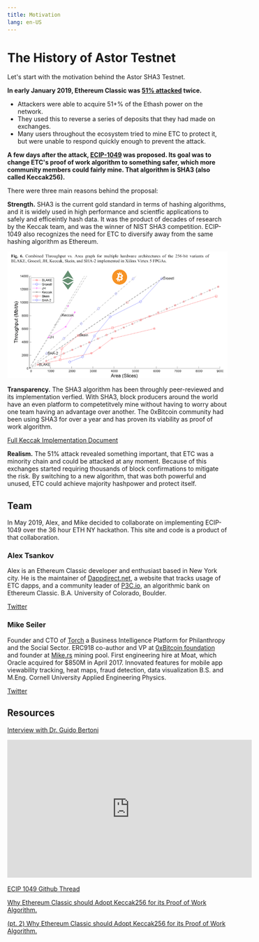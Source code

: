 ```yaml
---
title: Motivation
lang: en-US
---
```


# The History of Astor Testnet

Let's start with the motivation behind the Astor SHA3 Testnet.

**In early January 2019, Ethereum Classic was [51% attacked](https://medium.com/@slowmist/the-analysis-of-etc-51-attack-from-slowmist-team-728596d76ead) twice.**
- Attackers were able to acquire 51+% of the Ethash power on the network.
- They used this to reverse a series of deposits that they had made on exchanges.
- Many users throughout the ecosystem tried to mine ETC to protect it, but were unable to respond quickly enough to prevent the attack.

**A few days after the attack, [ECIP-1049](https://github.com/ethereumclassic/ECIPs/issues/13) was proposed. Its goal was to change ETC's proof of work algorithm to something safer, which more community members could fairly mine. That algorithm is SHA3 (also called Keccak256).**

There were three main reasons behind the proposal: 

**Strength.** SHA3 is the current gold standard in terms of hashing algorithms, and it is widely used in high performance and scientfic applications to safely and efficeintly hash data. It was the product of decades of research by the Keccak team, and was the winner of NIST SHA3 competition. ECIP-1049 also recognizes the need for ETC to diversify away from the same hashing algorithm as Ethereum.

![Hash](/hash.png)

**Transparency.** The SHA3 algorithm has been throughly peer-reviewed and its implementation verfied. With SHA3, block producers around the world have an even platform to competetitvely mine without having to worry about one team having an advantage over another. The 0xBitcoin community had been using SHA3 for over a year and has proven its viability as proof of work algorithm. 

[Full Keccak Implementation Document](https://keccak.team/files/Keccak-implementation-3.2.pdf)

**Realism.** The 51% attack revealed something important, that ETC was a minority chain and could be attacked at any moment. Because of this exchanges started requiring thousands of block confirmations to mitigate the risk. By switching to a new algorithm, that was both powerful and unused, ETC could achieve majority hashpower and protect itself.

## Team

In May 2019, Alex, and Mike decided to collaborate on implementing ECIP-1049 over the 36 hour ETH NY hackathon. This site and code is a product of that collaboration.

### Alex Tsankov 

Alex is an Ethereum Classic developer and enthusiast based in New York city. He is the maintainer of [Dappdirect.net](https://dappdirect.net), a website that tracks usage of ETC dapps, and a community leader of [P3C.io](https://p3c.io), an algorithmic bank on Ethereum Classic. B.A. University of Colorado, Boulder.

[Twitter](https://twitter.com/antsankov)

### Mike Seiler

Founder and CTO of [Torch](www.torch1.com) a Business Intelligence Platform for Philanthropy and the Social Sector. ERC918 co-author and VP at [0xBitcoin foundation](0xbitcoin.foundation) and founder at [Mike.rs](mike.rs) mining pool. First engineering hire at Moat, which Oracle acquired for $850M in April 2017. Innovated features for mobile app viewability tracking, heat maps, fraud detection, data visualization B.S. and M.Eng. Cornell University Applied Engineering Physics.

[Twitter](https://twitter.com/mseiler1)

## Resources

[Interview with Dr. Guido Bertoni](https://www.youtube.com/watch?v=vN7NI0Oi79E)
<div class="iframe-container">
  <iframe width="560" height="315" src="https://www.youtube.com/embed/vN7NI0Oi79E" frameborder="0" allow="accelerometer; autoplay; encrypted-media; gyroscope; picture-in-picture" allowfullscreen></iframe>
</div>

[ECIP 1049 Github Thread](https://github.com/ethereumclassic/ECIPs/issues/13)

[Why Ethereum Classic should Adopt Keccak256 for its Proof of Work Algorithm.](https://medium.com/@antsankov/ecip-1049-why-ethereum-classic-should-adopt-keccak256-for-its-proof-of-work-algorithm-e45aee32d8a9)

[(pt. 2) Why Ethereum Classic should Adopt Keccak256 for its Proof of Work Algorithm.](https://medium.com/@antsankov/pt-2-ecip-1049-why-ethereum-classic-should-adopt-keccak256-for-its-proof-of-work-algorithm-24052ea6eed1)